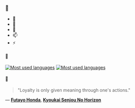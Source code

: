 ### 👋

- 🔭
- 🌱
- 💬
- 📫
- ⚡

#### 🧏

[![Most used languages](https://github-readme-stats-aynah.vercel.app/api/top-langs/?username=aynh&theme=solarized-dark&langs_count=6&layout=compact&hide_title=true)](https://github.com/anuraghazra/github-readme-stats#gh-dark-mode-only)
[![Most used languages](https://github-readme-stats-aynah.vercel.app/api/top-langs/?username=aynh&theme=solarized-light&langs_count=6&layout=compact&hide_title=true)](https://github.com/anuraghazra/github-readme-stats#gh-light-mode-only)

#### 💬

> "Loyalty is only given meaning through one's actions."

&mdash; [**Futayo Honda**](https://myanimelist.net/character.php?q=Futayo%20Honda&cat=character), [**Kyoukai Senjou No Horizon**](https://myanimelist.net/search/all?q=Kyoukai%20Senjou%20No%20Horizon&cat=all)
